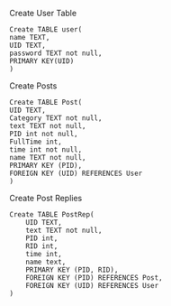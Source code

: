 Create User Table

    Create TABLE user(
    name TEXT,
    UID TEXT,
    password TEXT not null,
    PRIMARY KEY(UID)
    )

Create Posts

    Create TABLE Post(
    UID TEXT,
    Category TEXT not null,
    text TEXT not null,
    PID int not null,
    FullTime int,
    time int not null,
    name TEXT not null,
    PRIMARY KEY (PID),
    FOREIGN KEY (UID) REFERENCES User
    )
Create Post Replies

    Create TABLE PostRep(
        UID TEXT,
        text TEXT not null,
        PID int,
        RID int,
        time int,
        name text,
        PRIMARY KEY (PID, RID),
        FOREIGN KEY (PID) REFERENCES Post,
        FOREIGN KEY (UID) REFERENCES User
    )
